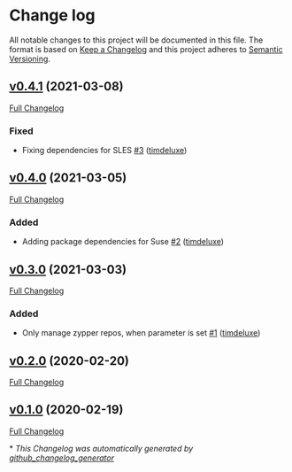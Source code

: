 # Change log

All notable changes to this project will be documented in this file. The format is based on [Keep a Changelog](http://keepachangelog.com/en/1.0.0/) and this project adheres to [Semantic Versioning](http://semver.org).

## [v0.4.1](https://github.com/dodevops/puppet-ocsinventoryagent/tree/v0.4.1) (2021-03-08)

[Full Changelog](https://github.com/dodevops/puppet-ocsinventoryagent/compare/v0.4.0...v0.4.1)

### Fixed

- Fixing dependencies for SLES [\#3](https://github.com/dodevops/puppet-ocsinventoryagent/pull/3) ([timdeluxe](https://github.com/timdeluxe))

## [v0.4.0](https://github.com/dodevops/puppet-ocsinventoryagent/tree/v0.4.0) (2021-03-05)

[Full Changelog](https://github.com/dodevops/puppet-ocsinventoryagent/compare/v0.3.0...v0.4.0)

### Added

- Adding package dependencies for Suse [\#2](https://github.com/dodevops/puppet-ocsinventoryagent/pull/2) ([timdeluxe](https://github.com/timdeluxe))

## [v0.3.0](https://github.com/dodevops/puppet-ocsinventoryagent/tree/v0.3.0) (2021-03-03)

[Full Changelog](https://github.com/dodevops/puppet-ocsinventoryagent/compare/v0.2.0...v0.3.0)

### Added

- Only manage zypper repos, when parameter is set [\#1](https://github.com/dodevops/puppet-ocsinventoryagent/pull/1) ([timdeluxe](https://github.com/timdeluxe))

## [v0.2.0](https://github.com/dodevops/puppet-ocsinventoryagent/tree/v0.2.0) (2020-02-20)

[Full Changelog](https://github.com/dodevops/puppet-ocsinventoryagent/compare/v0.1.0...v0.2.0)

## [v0.1.0](https://github.com/dodevops/puppet-ocsinventoryagent/tree/v0.1.0) (2020-02-19)

[Full Changelog](https://github.com/dodevops/puppet-ocsinventoryagent/compare/30d1bfd900ade8fedb4ff448d368e6716bd46190...v0.1.0)



\* *This Changelog was automatically generated by [github_changelog_generator](https://github.com/github-changelog-generator/github-changelog-generator)*
